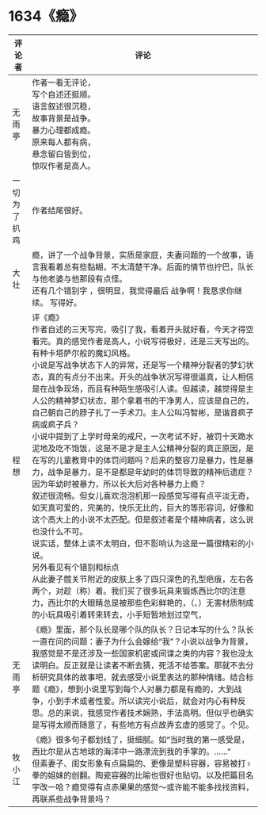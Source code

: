 # 1634《瘾》

评论者 | 评论 |
|---|---|
无雨亭| 作者一看无评论，<br/>写个自述还挺顺。<br/>语言叙述很沉稳，<br/>故事背景是战争。<br/>暴力心理都成瘾。<br/>原来每人都有病，<br/>悬念留白皆到位，<br/>惊叹作者是高人。
一切为了扒鸡|作者结尾很好。
大壮|瘾，讲了一个战争背景，实质是家庭，夫妻问题的一个故事，语言我看着总有些黏糊，不太清楚干净。后面的情节也拧巴，队长与他老婆与他那段有点怪。<br/>还有几个错别字 ，很明显，我觉得最后  战争啊！我恳求你继续。  写得好。
程想|评《瘾》<br/>作者自述的三天写完，吸引了我，看着开头就好看，今天才得空看完。真的感觉作者是高人，小说写得极好，还是三天写出的。有种卡塔萨尔般的魔幻风格。<br/>小说是写战争状态下人的异常，还是写一个精神分裂者的梦幻状态，真的有点分不出来。开头的战争状况写得很逼真，让人相信是在战争现场，而且有种陌生感吸引人读。但越读，越觉得是主人公的精神梦幻状态，那个拿着书的干净男人，应该是自己的，自己朝自己的脖子扎了一手术刀。主人公叫冯智彬，是谐音疯子病或疯子兵？<br/>小说中提到了上学时母亲的戒尺，一次考试不好，被罚十天跪水泥地及吃不饱饭，这是不是才是主人公精神分裂的真正原因，是在写的儿童教育中的体罚问题吗？后来的整容刀是暴力，性是暴力，战争是暴力，是不是都是年幼时的体罚导致的精神后遗症？因为年幼时被暴力，所以长大后对各种暴力上瘾？<br/>叙述很流畅。但女儿喜欢泡泡机那一段感觉写得有点平淡无奇，如天真可爱的，完美的，快乐无比的，巨大的等形容词，好像和这个高大上的小说不太匹配。但是叙述者是个精神病者，这么说也没什么不可。<br/>说实话，整体上读不太明白，但不影响认为这是一篇很精彩的小说。<br/>另外看见有个错别和标点<br/>从此妻子髋关节附近的皮肤上多了四只深色的孔型疤痕，左右各两个，对趁（称）着。我们买了很多玩具来锻炼西比尔的注意力，西比尔的大眼睛总是被那些色彩鲜艳的，（、）无害材质制成的小玩具吸引着转来转去，小手短暂地划过空气，
无雨亭|《瘾》里面，那个队长是哪个队的队长？日记本写的什么？队长一直在问的问题：妻子为什么会嫁给“我”？小说以战争为背景，我感觉是不是还涉及一些国家机密或间谍之类的内容？我也没太读明白。反正就是让读者不断去猜，死活不给答案。那就不去分析研究具体的故事吧，就去感受小说里表达的那种情绪。结合标题《瘾》，想到小说里写到每个人对暴力都是有瘾的，大到战争，小到手术或者性爱。所以读完小说后，就会对内心有种反思。总的来说，我感觉作者技术娴熟，手法高明。但似乎也确实是写得太顺而随意了，有些地方有点故弄玄虚的感觉了。个见。
牧小江|《瘾》很多句子都划线了，挺细腻。如“当时我的第一感受是，西比尔是从古地球的海洋中一路漂流到我的手掌的。……”<br/>但素妻子、闺女形象有点扁扁的、更像是塑料容器，容易被打♀拳的姐妹的创翻。陶瓷容器的比喻也很好也贴切。以及把篇目名字改一哈？瘾觉得有点赤果果的感觉～或许能不能多找找资料，再联系些战争背景吗？
